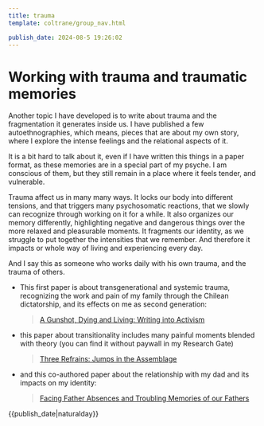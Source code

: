 ```yaml
---
title: trauma
template: coltrane/group_nav.html

publish_date: 2024-08-5 19:26:02
---
```

# Working with trauma and traumatic memories

Another topic I have developed is to write about trauma and the fragmentation it generates inside us. I have published a few autoethnographies, which means, pieces that are about my own story, where I explore the intense feelings and the relational aspects of it. 

It is a bit hard to talk about it, even if I have written this things in a paper format, as these memories are in a special part of my psyche. I am conscious of them, but they still remain in a place where it feels tender, and vulnerable. 

Trauma affect us in many many ways. It locks our body into different tensions, and that triggers many psychosomatic reactions, that we slowly can recognize through working on it for a while. It also organizes our memory differently, highlighting negative and dangerous things over the more relaxed and pleasurable moments. It fragments our identity, as we struggle to put together the intensities that we remember. And therefore it impacts or whole way of living and experiencing every day. 

And I say this as someone who works daily with his own trauma, and the trauma of others.

- This first paper is about transgenerational and systemic trauma, recognizing the work and pain of my family through the Chilean dictatorship, and its effects on me as second generation:
  >[A Gunshot, Dying and Living: Writing into Activism](https://journals.sagepub.com/doi/full/10.1177/1940844720968177)

- this paper about transitionality includes many painful moments blended with theory (you can find it without paywall in my Research Gate)
  > [Three Refrains: Jumps in the Assemblage](https://journals.sagepub.com/doi/abs/10.1177/10778004221103219)

- and this co-authored paper about the relationship with my dad and its impacts on my identity:
  >[Facing Father Absences and Troubling Memories of our Fathers](https://journals.sagepub.com/doi/pdf/10.1177/1940844720968201)

{{publish_date|naturalday}}
